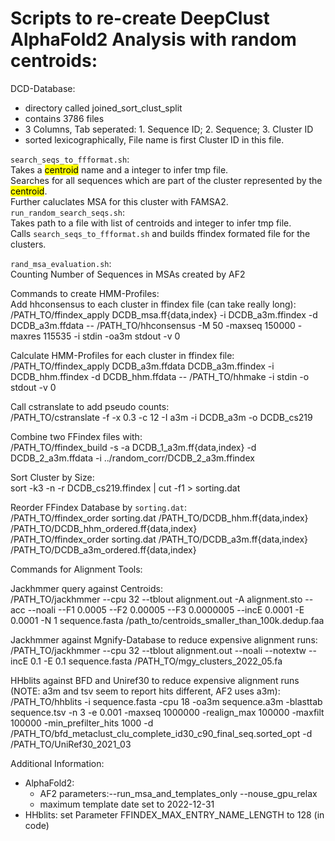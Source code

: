# Scripts to re-create DeepClust AlphaFold2 Analysis with random centroids:

DCD-Database:
- directory called joined_sort_clust_split
- contains 3786 files
- 3 Columns, Tab seperated: 1. Sequence ID; 2. Sequence; 3. Cluster ID
- sorted lexicographically, File name is first Cluster ID in this file. 

`search_seqs_to_ffformat.sh`:\
Takes a <mark>centroid</mark> name and a integer to infer tmp file.\
Searches for all sequences which are part of the cluster represented by the <mark>centroid</mark>. \
Further caluclates MSA for this cluster with FAMSA2.\
`run_random_search_seqs.sh`:\
Takes path to a file with list of centroids and integer to infer tmp file.\
Calls `search_seqs_to_ffformat.sh` and builds ffindex formated file for the clusters.

`rand_msa_evaluation.sh`:\
Counting Number of Sequences in MSAs created by AF2


Commands to create HMM-Profiles:\
Add hhconsensus to each cluster in ffindex file (can take really long): \
    /PATH_TO/ffindex_apply DCDB_msa.ff{data,index} -i DCDB_a3m.ffindex -d DCDB_a3m.ffdata -- /PATH_TO/hhconsensus -M 50 -maxseq 150000 -maxres 115535 -i stdin -oa3m stdout -v 0

Calculate HMM-Profiles for each cluster in ffindex file:\
    /PATH_TO/ffindex_apply DCDB_a3m.ffdata DCDB_a3m.ffindex -i DCDB_hhm.ffindex -d DCDB_hhm.ffdata -- /PATH_TO/hhmake -i stdin -o stdout -v 0

Call cstranslate to add pseudo counts:\
    /PATH_TO/cstranslate -f -x 0.3 -c 12 -I a3m -i DCDB_a3m -o DCDB_cs219

Combine two FFindex files with:\
    /PATH_TO/ffindex_build -s -a DCDB_1_a3m.ff{data,index} -d DCDB_2_a3m.ffdata -i ../random_corr/DCDB_2_a3m.ffindex

Sort Cluster by Size:\
    sort -k3 -n -r DCDB_cs219.ffindex | cut -f1 > sorting.dat

Reorder FFindex Database by `sorting.dat`:\
    /PATH_TO/ffindex_order sorting.dat /PATH_TO/DCDB_hhm.ff{data,index} /PATH_TO/DCDB_hhm_ordered.ff{data,index}\
    /PATH_TO/ffindex_order sorting.dat /PATH_TO/DCDB_a3m.ff{data,index} /PATH_TO/DCDB_a3m_ordered.ff{data,index}

Commands for Alignment Tools:

Jackhmmer query against Centroids:\
    /PATH_TO/jackhmmer --cpu 32 --tblout alignment.out -A alignment.sto --acc --noali --F1 0.0005 --F2 0.00005 --F3 0.0000005 --incE 0.0001 -E 0.0001 -N 1 sequence.fasta /path_to/centroids_smaller_than_100k.dedup.faa

Jackhmmer against Mgnify-Database to reduce expensive alignment runs:\
    /PATH_TO/jackhmmer --cpu 32 --tblout alignment.out --noali --notextw --incE 0.1 -E 0.1 sequence.fasta /PATH_TO/mgy_clusters_2022_05.fa

HHblits against BFD and Uniref30 to reduce expensive alignment runs (NOTE: a3m and tsv seem to report hits different, AF2 uses a3m):\
    /PATH_TO/hhblits -i sequence.fasta -cpu 18 -oa3m sequence.a3m -blasttab sequence.tsv -n 3 -e 0.001 -maxseq 1000000 -realign_max 100000 -maxfilt 100000 -min_prefilter_hits 1000 -d /PATH_TO/bfd_metaclust_clu_complete_id30_c90_final_seq.sorted_opt -d /PATH_TO/UniRef30_2021_03

Additional Information:
- AlphaFold2:
  - AF2 parameters:--run_msa_and_templates_only --nouse_gpu_relax
  - maximum template date set to 2022-12-31
- HHblits: set Parameter FFINDEX_MAX_ENTRY_NAME_LENGTH to 128 (in code)

